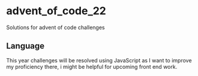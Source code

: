 # advent_of_code_22
Solutions for advent of code challenges

## Language
This year challenges will be resolved using JavaScript as I want to improve my proficiency there, i might be helpful for upcoming front end work.

